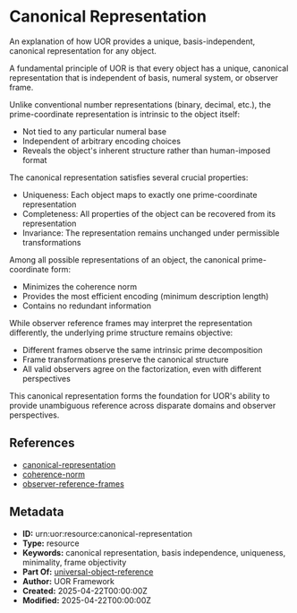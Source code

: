 # Canonical Representation

An explanation of how UOR provides a unique, basis-independent, canonical representation for any object.

A fundamental principle of UOR is that every object has a unique, canonical representation that is independent of basis, numeral system, or observer frame.

Unlike conventional number representations (binary, decimal, etc.), the prime-coordinate representation is intrinsic to the object itself:

- Not tied to any particular numeral base
- Independent of arbitrary encoding choices
- Reveals the object's inherent structure rather than human-imposed format

The canonical representation satisfies several crucial properties:

- Uniqueness: Each object maps to exactly one prime-coordinate representation
- Completeness: All properties of the object can be recovered from its representation
- Invariance: The representation remains unchanged under permissible transformations

Among all possible representations of an object, the canonical prime-coordinate form:

- Minimizes the coherence norm
- Provides the most efficient encoding (minimum description length)
- Contains no redundant information

While observer reference frames may interpret the representation differently, the underlying prime structure remains objective:

- Different frames observe the same intrinsic prime decomposition
- Frame transformations preserve the canonical structure
- All valid observers agree on the factorization, even with different perspectives

This canonical representation forms the foundation for UOR's ability to provide unambiguous reference across disparate domains and observer perspectives.

## References

- [canonical-representation](./canonical-representation.md)
- [coherence-norm](./coherence-norm.md)
- [observer-reference-frames](./observer-reference-frames.md)

## Metadata

- **ID:** urn:uor:resource:canonical-representation
- **Type:** resource
- **Keywords:** canonical representation, basis independence, uniqueness, minimality, frame objectivity
- **Part Of:** [universal-object-reference](../Topics/universal-object-reference.md)
- **Author:** UOR Framework
- **Created:** 2025-04-22T00:00:00Z
- **Modified:** 2025-04-22T00:00:00Z
